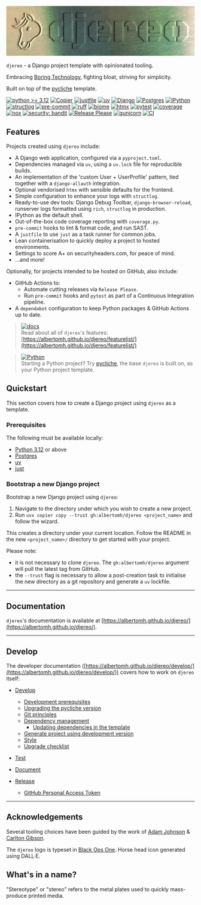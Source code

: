 <!-- markdownlint-disable MD041 first-line-heading/first-line-h1 -->

<!-- markdownlint-disable MD033 no-inline-html -->
<p align="center">
  <!-- markdownlint-disable MD013 line-length -->
  <img src="docs/media/djereo_wordmark-logo.webp" alt="djereo logo - a printing plate embossed with a pony (the Django mascot) and the word 'djereo'"/>
  <!-- markdownlint-enable MD013 line-length -->
</p>

`djereo` - a Django project template with opinionated tooling.

Embracing [Boring Technology](https://boringtechnology.club/), fighting bloat, striving for
simplicity.

Built on top of the [pycliche](https://github.com/albertomh/pycliche) template.

[![python >= 3.12](https://img.shields.io/badge/>=3.12-4584b6?logo=python&logoColor=ffde57)](https://docs.python.org/3.12/whatsnew/3.12.html)
[![Copier](https://img.shields.io/endpoint?url=https://raw.githubusercontent.com/albertomh/djereo/main/docs/media/copier-badge.json)](https://github.com/copier-org/copier)
[![justfile](https://img.shields.io/badge/🤖_justfile-EFF1F3)](https://github.com/casey/just)
[![uv](https://img.shields.io/endpoint?url=https://raw.githubusercontent.com/astral-sh/uv/main/assets/badge/v0.json&labelColor=261230&color=de60e9)](https://github.com/astral-sh/uv)
[![Django](https://img.shields.io/badge/Django-092E20?logo=django&logoColor=ffffff)](https://docs.djangoproject.com/en/stable/)
[![Postgres](https://img.shields.io/badge/Postgres-346791?logo=postgresql&logoColor=ffffff)](https://www.postgresql.org/docs/)
[![IPython](https://img.shields.io/badge/IP[y]:-3465a4)](https://ipython.readthedocs.io/en/stable/)
[![structlog](https://img.shields.io/badge/🪵_structlog-b9a198)](https://github.com/hynek/structlog)
[![pre-commit](https://img.shields.io/badge/pre--commit-FAB040?logo=pre-commit&logoColor=1f2d23)](https://github.com/pre-commit/pre-commit)
[![ruff](https://img.shields.io/endpoint?url=https://raw.githubusercontent.com/astral-sh/ruff/main/assets/badge/v2.json&labelColor=261230&color=d8ff64)](https://github.com/astral-sh/ruff)
[![biome](https://img.shields.io/badge/Biome-FFFFFF?logo=biome&logoColor=60A5FA)](https://github.com/biomejs/biome)
[![htmx](https://img.shields.io/badge/htmx-FFFFFF?logo=htmx&logoColor=3D72D7)](https://github.com/bigskysoftware/htmx)
[![pytest](https://img.shields.io/badge/pytest-0A9EDC?logo=pytest&logoColor=white)](https://github.com/pytest-dev/pytest)
[![coverage](https://img.shields.io/badge/😴_coverage-59aabd)](https://coverage.readthedocs.io/)
[![nox](https://img.shields.io/badge/%F0%9F%A6%8A-Nox-D85E00.svg)](https://github.com/wntrblm/nox)
[![security: bandit](https://img.shields.io/badge/security-bandit-yellow.svg)](https://github.com/PyCQA/bandit)
[![Release Please](https://img.shields.io/badge/📦_Release_Please-6C97BB)](https://github.com/googleapis/release-please)
[![gunicorn](https://img.shields.io/badge/gunicorn-f7f8f2?logo=gunicorn&logoColor=499848)](https://docs.gunicorn.org/en/latest/index.html)
[![CI](https://github.com/albertomh/djereo/actions/workflows/ci.yaml/badge.svg)](https://github.com/albertomh/djereo/actions/workflows/ci.yaml)

## Features

Projects created using `djereo` include:

- A Django web application, configured via a `pyproject.toml`.
- Dependencies managed via `uv`, using a `uv.lock` file for reproducible builds.
- An implementation of the 'custom User + UserProfile' pattern, tied together with a
  `django-allauth` integration.
- Optional vendorised `htmx` with sensible defaults for the frontend.
- Simple configuration to enhance your logs with `structlog`.
- Ready-to-use dev tools: Django Debug Toolbar, `django-browser-reload`, runserver logs
  formatted using `rich`, `structlog` in production.
- IPython as the default shell.
- Out-of-the-box code coverage reporting with `coverage.py`.
- `pre-commit` hooks to lint & format code, and run SAST.
- A `justfile` to use `just` as a task runner for common jobs.
- Lean containerisation to quickly deploy a project to hosted environments.
- Settings to score A+ on securityheaders.com, for peace of mind.
- ...and more!

Optionally, for projects intended to be hosted on GitHub, also include:

- GitHub Actions to:
  - Automate cutting releases via `Release Please`.
  - Run `pre-commit` hooks and `pytest` as part of a Continuous Integration pipeline.
- A `dependabot` configuration to keep Python packages & GitHub Actions up to date.

> [![docs](https://img.shields.io/badge/📖_Docs-FFFFFF)](https://albertomh.github.io/djereo/)  
> Read about all of `djereo`'s features: [https://albertomh.github.io/djereo/featurelist/](https://albertomh.github.io/djereo/featurelist/)

<!-- break up blockquotes to avoid triggering markdownlint's MD028/no-blanks-blockquote -->

> [![Python](https://img.shields.io/badge/Python-4584b6?logo=python&logoColor=ffde57)](https://github.com/albertomh/pycliche)  
> Starting a Python project? Try [pycliche](https://github.com/albertomh/pycliche), the base
> `djereo` is built on, as your Python project template.

## Quickstart

This section covers how to create a Django project using `djereo` as a template.

### Prerequisites

The following must be available locally:

- [Python 3.12](https://docs.python.org/3.12/) or above
- [Postgres](https://www.postgresql.org/download/)
- [uv](https://docs.astral.sh/uv/)
- [just](https://github.com/casey/just)

### Bootstrap a new Django project

Bootstrap a new Django project using `djereo`:

1. Navigate to the directory under which you wish to create a new project.
1. Run `uvx copier copy --trust gh:albertomh/djereo <project_name>` and follow the wizard.

This creates a directory under your current location. Follow the README in the new
`<project_name>/` directory to get started with your project.

Please note:

- it is not necessary to clone `djereo`. The `gh:albertomh/djereo` argument will pull
  the latest tag from GitHub.
- the `--trust` flag is necessary to allow a post-creation task to initialise the new directory
  as a git repository and generate a `uv` lockfile.

---

## Documentation

`djereo`'s documentation is available at [https://albertomh.github.io/djereo/](https://albertomh.github.io/djereo/).

---

## Develop

The developer documentation ([https://albertomh.github.io/djereo/develop/](https://albertomh.github.io/djereo/develop/))
covers how to work on `djereo` itself:

- [Develop](https://albertomh.github.io/djereo/develop/#develop)
  - [Development prerequisites](https://albertomh.github.io/djereo/develop/#development-prerequisites)
  - [Upgrading the pycliche version](https://albertomh.github.io/djereo/develop/#upgrading-the-pycliche-version)
  - [Git principles](https://albertomh.github.io/djereo/develop/#git-principles)
  - [Dependency management](https://albertomh.github.io/djereo/develop/#dependency-management)
    - [Updating dependencies in the template](https://albertomh.github.io/djereo/develop/#updating-dependencies-in-the-template)
  - [Generate project using development version](https://albertomh.github.io/djereo/develop/#generate-project-using-development-version)
  - [Style](https://albertomh.github.io/djereo/develop/#style)
  - [Upgrade checklist](https://albertomh.github.io/djereo/develop/#upgrade-checklist)

- [Test](https://albertomh.github.io/djereo/develop/#test)

- [Document](https://albertomh.github.io/djereo/develop/#document)

- [Release](https://albertomh.github.io/djereo/develop/#release)
  - [GitHub Personal Access Token](https://albertomh.github.io/djereo/develop/#github-personal-access-token)

---

## Acknowledgements

Several tooling choices have been guided by the work of [Adam Johnson](https://adamj.eu/tech/)
&amp; [Carlton Gibson](https://github.com/carltongibson).

The `djereo` logo is typeset in [Black Ops One](https://fonts.google.com/specimen/Black+Ops+One).
Horse head icon generated using DALL·E.

## What's in a name?

"Stereotype" or "stereo" refers to the metal plates used to quickly mass-produce printed media.
